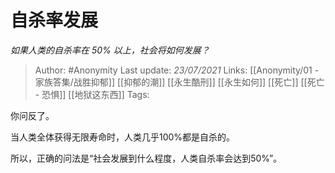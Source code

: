 # 自杀率发展
*如果人类的自杀率在 50% 以上，社会将如何发展？*

> Author: #Anonymity
Last update: *23/07/2021* 
Links: [[Anonymity/01 - 家族答集/战胜抑郁]] [[抑郁的潮]] [[永生酷刑]] [[永生如何]] [[死亡]] [[死亡 - 恐惧]] [[地狱这东西]]
Tags:      

你问反了。

当人类全体获得无限寿命时，人类几乎100%都是自杀的。

所以，正确的问法是“社会发展到什么程度，人类自杀率会达到50%”。



